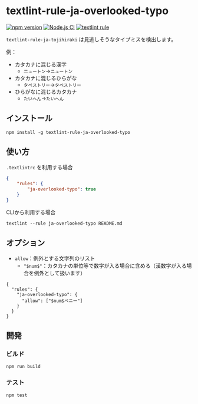 # textlint-rule-ja-overlooked-typo

[![npm version](https://badge.fury.io/js/textlint-rule-ja-overlooked-typo.svg)](https://badge.fury.io/js/textlint-rule-ja-overlooked-typo)
[![Node.js CI](https://github.com/GunseiKPaseri/textlint-rule-ja-overlooked-typo/actions/workflows/ci.yml/badge.svg)](https://github.com/GunseiKPaseri/textlint-rule-ja-overlooked-typo/actions/workflows/ci.yml)
[![textlint rule](https://img.shields.io/badge/textlint-fixable-green.svg?style=social)](https://textlint.github.io/) 

`textlint-rule-ja-tojihiraki` は見逃しそうなタイプミスを検出します。

例：
- カタカナに混じる漢字
  - `二ュートン`→`ニュートン`
- カタカナに混じるひらがな
  - `タぺストリー`→`タペストリー`
- ひらがなに混じるカタカナ
  - `たいヘん`→`たいへん`

## インストール

```
npm install -g textlint-rule-ja-overlooked-typo
```

## 使い方

`.textlintrc` を利用する場合

```json
{
    "rules": {
        "ja-overlooked-typo": true
    }
}
```

CLIから利用する場合

```
textlint --rule ja-overlooked-typo README.md
```

## オプション

- `allow`：例外とする文字列のリスト
  - `"$num$"`：カタカナの単位等で数字が入る場合に含める（漢数字が入る場合を例外として扱います）

```
{
  "rules": {
    "ja-overlooked-typo": {
      "allow": ["$num$ペニー"]
    }
  }
}
```

## 開発

###  ビルド

```
npm run build
```

### テスト

```
npm test
```
